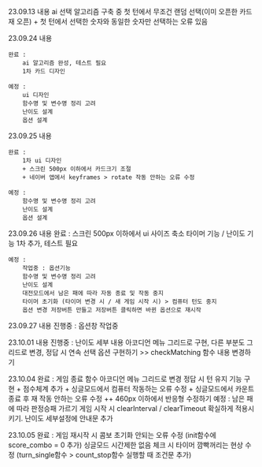 23.09.13 내용
    ai 선택 알고리즘 구축 중
    첫 턴에서 무조건 랜덤 선택(이미 오픈한 카드 재 오픈) + 첫 턴에서 선택한 숫자와 동일한 숫자만 선택하는 오류 있음


23.09.24 내용
    
    완료 : 
        ai 알고리즘 완성, 테스트 필요
        1차 카드 디자인
    
    예정 : 
        ui 디자인
        함수명 및 변수명 정리 고려
        난이도 설계
        옵션 설계
        

23.09.25 내용

    완료 : 
        1차 ui 디자인
        + 스크린 500px 이하에서 카드크기 조절
        + 네이버 앱에서 keyframes > rotate 작동 안하는 오류 수정

    예정 : 
        함수명 및 변수명 정리 고려
        난이도 설계
        옵션 설계

23.09.26 내용
    완료 : 
        스크린 500px 이하에서 ui 사이즈 축소
        타이머 기능 / 난이도 기능 1차 추가, 테스트 필요

    예정 : 
        작업중 : 옵션기능
        함수명 및 변수명 정리 고려
        난이도 설계
        대전모드에서 남은 패에 따라 자동 종료 및 작동 중지
        타이머 초기화 (타이머 변경 시 / 새 게임 시작 시) > 컴퓨터 턴도 중지
        옵션 변경 저장버튼 만들고 저장버튼 클릭하면 바뀐 옵션으로 재시작
        


23.09.27 내용
    진행중 : 옵션창 작업중
        

23.10.01 내용
    진행중 : 난이도 세부 내용 아코디언 메뉴 그리드로 구현, 다른 부분도 그리드로 변경,
    정답 시 연속 선택 옵션 구현하기 >> checkMatching 함수 내용 변경하기
    
        
23.10.04
    완료 : 
        게임 종료 함수
        아코디언 메뉴 그리드로 변경
        정답 시 턴 유지 기능 구현
        + 점수체계 추가
        + 싱글모드에서 컴퓨터 작동하는 오류 수정
        + 싱글모드에서 카운트 종료 후 재 작동 안하는 오류 수정
        ++ 460px 이하에서 반응형 수정하기
    예정 : 
        남은 패에 따라 판정승패 가르기
        게임 시작 시 clearInterval / clearTimeout 확실하게 적용시키기. 
        난이도 세부설정에 안내문 추가

23.10.05
    완료 :
        게임 재시작 시 콤보 초기화 안되는 오류 수정
            (init함수에 score_combo = 0 추가)
        싱글모드 시간제한 없음 체크 시 타이머 깜빡꺼리는 현상 수정
            (turn_single함수 > count_stop함수 실행할 때 조건문 추가)

        